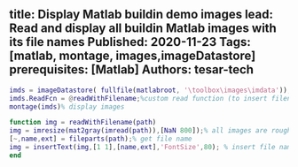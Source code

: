 title: Display Matlab buildin demo images
lead: Read and display all buildin Matlab images with its file names
Published: 2020-11-23
Tags: [matlab, montage, images,imageDatastore]
prerequisites: [Matlab]
Authors: tesar-tech
---

  
``` matlab
imds = imageDatastore( fullfile(matlabroot, '\toolbox\images\imdata'));%get images from path
imds.ReadFcn = @readWithFilename;%custom read function (to insert filename)
montage(imds)% display images

function img = readWithFilename(path)
img = imresize(mat2gray(imread(path)),[NaN 800]);% all images are roughtly same
[~,name,ext] = fileparts(path);% get file name
img = insertText(img,[1 1],[name,ext],'FontSize',80); % insert file name to image
end
```